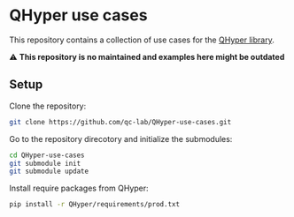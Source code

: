 # QHyper use cases

This repository contains a collection of use cases for the [QHyper library](https://github.com/qc-lab/QHyper).

:warning: **This repository is no maintained and examples here might be outdated**

## Setup

Clone the repository:

```bash
git clone https://github.com/qc-lab/QHyper-use-cases.git
```

Go to the repository direcotory and initialize the submodules:

```bash
cd QHyper-use-cases
git submodule init
git submodule update
```

Install require packages from QHyper:

```bash
pip install -r QHyper/requirements/prod.txt
```
